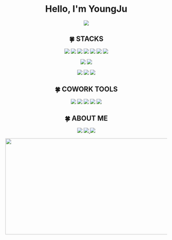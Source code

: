 <h1 align="center">Hello, I'm YoungJu </h1>
<p align="center">
  <img src="https://capsule-render.vercel.app/api?type=soft&color=ffcfe4&height=200&section=header&text=welcome!&fontSize=90&animation=twinkling&fontColor=ffffff" />
</p>

<h2 align="center">🍀 STACKS</h2>

<p align="center">
<img src="https://img.shields.io/badge/html5-%23E34F26.svg?style=for-the-badge&logo=html5&logoColor=white" />
<img src="https://img.shields.io/badge/react-%2320232a.svg?style=for-the-badge&logo=react&logoColor=%2361DAFB" />
<img src="https://img.shields.io/badge/React_Router-CA4245?style=for-the-badge&logo=react-router&logoColor=white" />
<img src="https://img.shields.io/badge/redux-%23593d88.svg?style=for-the-badge&logo=redux&logoColor=white" />
<img src="https://img.shields.io/badge/styled--components-DB7093?style=for-the-badge&logo=styled-components&logoColor=white" />
<img src="https://img.shields.io/badge/NPM-%23CB3837.svg?style=for-the-badge&logo=npm&logoColor=white" />
<img src="https://img.shields.io/badge/netlify-%23000000.svg?style=for-the-badge&logo=netlify&logoColor=#00C7B7" />
</p>
<p align="center">
<img src="https://img.shields.io/badge/node.js-6DA55F?style=for-the-badge&logo=node.js&logoColor=white" />
<img src="https://img.shields.io/badge/MongoDB-%234ea94b.svg?style=for-the-badge&logo=mongodb&logoColor=white" />
</p>

<p align="center">
<img src="https://img.shields.io/badge/c++-%2300599C.svg?style=for-the-badge&logo=c%2B%2B&logoColor=white" />
<img src="https://img.shields.io/badge/javascript-%23323330.svg?style=for-the-badge&logo=javascript&logoColor=%23F7DF1E" />
<img src="https://img.shields.io/badge/python-3670A0?style=for-the-badge&logo=python&logoColor=ffdd54" />
</p>

<h2 align="center">🍀 COWORK TOOLS</h2>

<p align="center">
<img src="https://img.shields.io/badge/github-%23121011.svg?style=for-the-badge&logo=github&logoColor=white" />
<img src="https://img.shields.io/badge/Notion-%23000000.svg?style=for-the-badge&logo=notion&logoColor=white" />
<img src="https://img.shields.io/badge/figma-%23F24E1E.svg?style=for-the-badge&logo=figma&logoColor=white" />
<img src="https://img.shields.io/badge/Slack-4A154B?style=for-the-badge&logo=slack&logoColor=white" />
<img src="https://img.shields.io/badge/Discord-%235865F2.svg?style=for-the-badge&logo=discord&logoColor=white" />
</p>


<h2 align="center">🍀 ABOUT ME</h2>

<p align="center">
<img src="https://img.shields.io/badge/youngju6143@gmail.com-D14836?style=for-the-badge&logo=gmail&logoColor=white" />
<a href="https://0ju428.tistory.com/">
  <img src="https://img.shields.io/badge/Tistory-A9BCF5?style=for-the-badge&logo=GitHub Sponsors&logoColor=white"&link=https://0ju428.tistory.com/"/>
</a>
  
<a href="https://0ju428.notion.site/1127763dd03a808497bddd20c61afec2?pvs=4/">
  <img src="https://img.shields.io/badge/Portfolio-%23000000.svg?style=for-the-badge&logo=notion&logoColor=white" />
</a>
</p>

<a href="https://github.com/devxb/gitanimals">
<img
  src="https://render.gitanimals.org/farms/youngju6143"
  width="600"
  height="300"
/>
</a>


